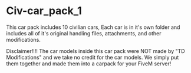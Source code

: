 # Civ-car_pack_1
This car pack includes 10 civilian cars, Each car is in it's own folder and includes all of it's original handling files, attachments, and other modifications.






Disclaimer!!!!
The car models inside this car pack were NOT made by "TD Modifications" and we take no credit for the car models. 
We simply put them together and made them into a carpack for your FiveM server! 

